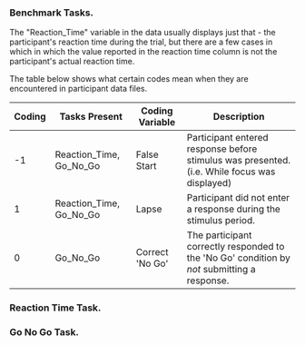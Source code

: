 ### Benchmark Tasks.

The "Reaction_Time" variable in the data usually displays just that - the participant's reaction time during the trial, but there are a few cases in which in which the value reported in the reaction time column is not the participant's actual reaction time.

The table below shows what certain codes mean when they are encountered in participant data files.

| Coding  | Tasks Present  | Coding Variable  | Description |
|---|---|---|-
| -1  | Reaction_Time, Go_No_Go  | False Start | Participant entered response before stimulus was presented. (i.e. While focus was displayed) |
| 1  | Reaction_Time, Go_No_Go | Lapse | Participant did not enter a response during the stimulus period. |
| 0 | Go_No_Go | Correct 'No Go' | The participant correctly responded to the 'No Go' condition by *not* submitting a response. |

### Reaction Time Task.

### Go No Go Task.
